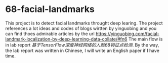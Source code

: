 # 68-facial-landmarks
This project is to detect facial landmarks throught deep learing.
The project references a lot ideas and codes of blogs wirtten by yinguobing and you can find thoes admirable articles by the url  https://yinguobing.com/facial-landmark-localization-by-deep-learning-data-collate/#fn6
The main flow is in lab report *基于TensorFlow深度神经网络的人脸68特征点检测*.
By the way, the lab report was written in Chinese, I will write an English paper if I have time.
